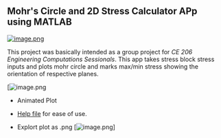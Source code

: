 ## Mohr's Circle and 2D Stress Calculator APp using MATLAB

[![image.png](https://i.postimg.cc/8zCtgQqX/image.png)](https://postimg.cc/GHZkvN3v)

This project was basically intended as a group project for *CE 206 Engineering Computations Sessionals*. 
This app takes stress block stress inputs and plots mohr circle and marks max/min stress showing the orientation of respective planes.

[![image.png](https://i.postimg.cc/fywY7Ysq/image.png)

- Animated Plot
- [Help file](https://github.com/CapitalString/Matlab-Projects/blob/master/Mohr%20Circle/App/Help_File.pdf) for ease of use.

- Explort plot as .png
[![image.png](https://i.postimg.cc/43Pf7c8x/image.png)]

